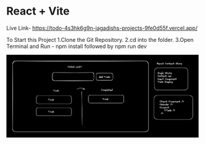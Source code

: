 # React + Vite
Live Link- https://todo-4s3hk6g9n-jagadishs-projects-9fe0d55f.vercel.app/

To Start this Project
1.Clone the Git Repository.
2.cd into the folder.
3.Open Terminal and
Run - npm install followed by npm run dev

![alt text](image.png)
